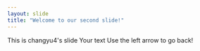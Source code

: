 ```yaml
---
layout: slide
title: "Welcome to our second slide!"
---
```

This is changyu4's slide
Your text
Use the left arrow to go back!
